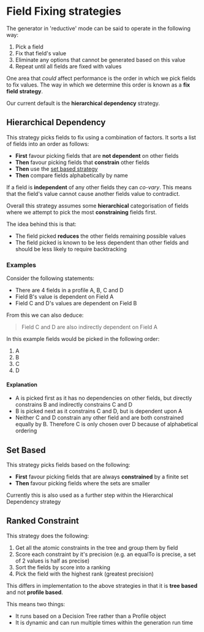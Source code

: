 # Field Fixing strategies

The generator in 'reductive' mode can be said to operate in the following way:
1. Pick a field
2. Fix that field's value
3. Eliminate any options that cannot be generated based on this value
4. Repeat until all fields are fixed with values

One area that _could_ affect performance is the order in which we pick fields to fix values. The way in which we determine this order is known as a **fix field strategy**.

Our current default is the **hierarchical dependency** strategy.

## Hierarchical Dependency

This strategy picks fields to fix using a combination of factors. It sorts a list of fields into an order as follows: 
- **First** favour picking fields that are **not dependent** on other fields
- **Then**  favour picking fields that **constrain** other fields
- **Then** use the [set based strategy](#set-based)
- **Then** compare fields alphabetically by name

If a field is **independent** of any other fields they can _co-vary_. This means that the field's value cannot cause another fields value to contradict.

Overall this strategy assumes some **hierarchical** categorisation of fields where we attempt to pick the most **constraining** fields first. 

The idea behind this is that:
- The field picked **reduces** the other fields remaining possible values 
- The field picked is known to be less dependent than other fields and should be less likely to require backtracking

### Examples
Consider the following statements:
- There are 4 fields in a profile A, B, C and D
- Field B's value is dependent on Field A
- Field C and D's values are dependent on Field B

From this we can also deduce:
> Field C and D are also indirectly dependent on Field A

In this example fields would be picked in the following order:
1. A
2. B
3. C
4. D

#### Explanation
- A is picked first as it has no dependencies on other fields, but directly constrains B and indirectly constrains C and D
- B is picked next as it constrains C and D, but is dependent upon A
- Neither C and D constrain any other field and are both constrained equally by B. Therefore C is only chosen over D because of alphabetical ordering 

## Set Based

This strategy picks fields based on the following:
 - **First** favour picking fields that are always **constrained** by a finite set
 - **Then**  favour picking fields where the sets are smaller
 
Currently this is also used as a further step within the Hierarchical Dependency strategy
 
## Ranked Constraint
 
This strategy does the following:
1. Get all the atomic constraints in the tree and group them by field
2. Score each constraint by it's precision (e.g. an equalTo is precise, a set of 2 values is half as precise)
3. Sort the fields by score into a ranking
4. Pick the field with the highest rank (greatest precision)

This differs in implementation to the above strategies in that it is **tree based** and not **profile based**.

This means two things:
- It runs based on a Decision Tree rather than a Profile object
- It is dynamic and can run multiple times within the generation run time